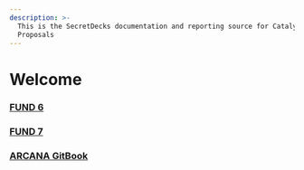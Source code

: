 ```yaml
---
description: >-
  This is the SecretDecks documentation and reporting source for Catalyst
  Proposals
---
```


# Welcome

### [FUND 6](https://app.gitbook.com/o/-MfDTnOgoM06oJZx1HD0/s/MtUIYuMvwfJqYgejgniN/)

### [FUND 7](https://app.gitbook.com/o/-MfDTnOgoM06oJZx1HD0/s/6C0gfT2PJ53g1vUj7L3Z/)

### [ARCANA GitBook](https://app.gitbook.com/o/-MfDTnOgoM06oJZx1HD0/s/-MfDUiLbMuCsJLL9U2ZQ/)
